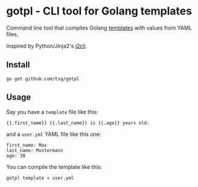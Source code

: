 # gotpl - CLI tool for Golang templates

Command line tool that compiles Golang
[templates](http://golang.org/pkg/text/template/) with values from YAML files.

Inspired by Python/Jinja2's [j2cli](https://github.com/kolypto/j2cli).

## Install

    go get github.com/tsg/gotpl

## Usage

Say you have a `template` file like this:

    {{.first_name}} {{.last_name}} is {{.age}} years old.

and a `user.yml` YAML file like this one:

    first_name: Max
    last_name: Mustermann
    age: 30

You can compile the template like this:

    gotpl template < user.yml
